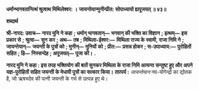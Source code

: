 **धर्मान्भागवतानित्थं श्रुत्वाथ मिथिलेश्वर: ।** **जायन्तेयान्मुनीन्प्रीत: सोपाध्यायो ह्यपूजयत् ॥ ४३॥** 

**शब्दार्थ** 

**श्री-नारद: उवाच—** **नारद मुनि ने कहा** **; धर्मान् भागवतान्—** **भगवान् की भक्ति का विज्ञान** **; इत्थम्—** **इस प्रकार से** **; श्रुत्वा—** **सुन** **कर** **; अथ—** **तब** **; मिथिला-ईश्वर:—** **मिथिला राज्य के स्वामी, राजा निमि ने** **; जायन्तेयान्—** **जयन्ती के पुत्रों को** **; मुनीन्—** **मुनियों** **को** **; प्रीत:—** **प्रसन्न होकर** **; स-उपाध्याय:—** **पुरोहितों सहित** **; हि—** **निस्सन्देह** **; अपूजयत्—** **पूजा की।** **.** 

**नारद मुनि ने कहा : इस तरह भक्तियोग की बातें सुनकर मिथिला के राजा निमि अत्यन्त** **सन्तुष्ट हुए और अपने यज्ञ-पुरोहितों सहित जयन्ती के मेधावी पुत्रों का सत्कार किया।** **तात्पर्य :** *जायन्तेयान* नव-योगेन्द्रों का द्योतक है, जो ऋषभदेव की पत्नी जयन्ती के गर्भ से उत्पन्न हुए थे।  